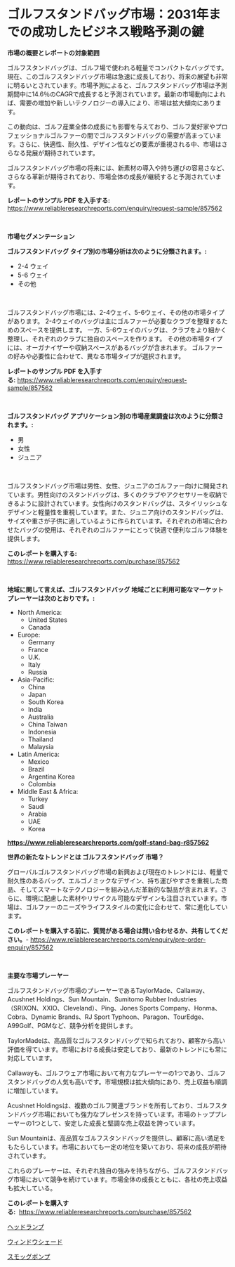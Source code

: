 <p><h1>ゴルフスタンドバッグ市場：2031年までの成功したビジネス戦略予測の鍵</h1></p><p><strong>市場の概要とレポートの対象範囲</strong></p>
<p><p>ゴルフスタンドバッグは、ゴルフ場で使われる軽量でコンパクトなバッグです。現在、このゴルフスタンドバッグ市場は急速に成長しており、将来の展望も非常に明るいとされています。市場予測によると、ゴルフスタンドバッグ市場は予測期間中に14.6％のCAGRで成長すると予測されています。最新の市場動向によれば、需要の増加や新しいテクノロジーの導入により、市場は拡大傾向にあります。</p><p>この動向は、ゴルフ産業全体の成長にも影響を与えており、ゴルフ愛好家やプロフェッショナルゴルファーの間でゴルフスタンドバッグの需要が高まっています。さらに、快適性、耐久性、デザイン性などの要素が重視される中、市場はさらなる発展が期待されています。</p><p>ゴルフスタンドバッグ市場の将来には、新素材の導入や持ち運びの容易さなど、さらなる革新が期待されており、市場全体の成長が継続すると予測されています。</p></p>
<p><strong>レポートのサンプル PDF を入手する:</strong> <a href="https://www.reliableresearchreports.com/enquiry/request-sample/857562">https://www.reliableresearchreports.com/enquiry/request-sample/857562</a></p>
<p>&nbsp;</p>
<p><strong>市場セグメンテーション</strong></p>
<p><strong>ゴルフスタンドバッグ タイプ別の市場分析は次のように分類されます。:</strong></p>
<p><ul><li>2-4 ウェイ</li><li>5-6 ウェイ</li><li>その他</li></ul></p>
<p>&nbsp;</p>
<p><p>ゴルフスタンドバッグ市場には、2-4ウェイ、5-6ウェイ、その他の市場タイプがあります。 2-4ウェイのバッグは主にゴルファーが必要なクラブを整理するためのスペースを提供します。 一方、5-6ウェイのバッグは、クラブをより細かく整理し、それぞれのクラブに独自のスペースを作ります。 その他の市場タイプには、オーガナイザーや収納スペースがあるバッグが含まれます。 ゴルファーの好みや必要性に合わせて、異なる市場タイプが選択されます。</p></p>
<p><strong>レポートのサンプル PDF を入手する:</strong>&nbsp;<a href="https://www.reliableresearchreports.com/enquiry/request-sample/857562">https://www.reliableresearchreports.com/enquiry/request-sample/857562</a></p>
<p>&nbsp;</p>
<p><strong> ゴルフスタンドバッグ アプリケーション別の市場産業調査は次のように分類されます。:</strong></p>
<p><ul><li>男</li><li>女性</li><li>ジュニア</li></ul></p>
<p>&nbsp;</p>
<p><p>ゴルフスタンドバッグ市場は男性、女性、ジュニアのゴルファー向けに開発されています。男性向けのスタンドバッグは、多くのクラブやアクセサリーを収納できるように設計されています。女性向けのスタンドバッグは、スタイリッシュなデザインと軽量性を重視しています。また、ジュニア向けのスタンドバッグは、サイズや重さが子供に適しているように作られています。それぞれの市場に合わせたバッグの使用は、それぞれのゴルファーにとって快適で便利なゴルフ体験を提供します。</p></p>
<p><strong>このレポートを購入する:</strong>&nbsp; <a href="https://www.reliableresearchreports.com/purchase/857562">https://www.reliableresearchreports.com/purchase/857562</a></p>
<p>&nbsp;</p>
<p><strong>地域に関して言えば、ゴルフスタンドバッグ 地域ごとに利用可能なマーケットプレーヤーは次のとおりです。:</strong></p>
<p><ul>
    <li>
        North America:
        <ul>
            <li>United States</li>
            <li>Canada</li>
        </ul>
    </li>
    <li>
        Europe:
        <ul>
            <li>Germany</li>
            <li>France</li>
            <li>U.K.</li>
            <li>Italy</li>
            <li>Russia</li>
        </ul>
    </li>
    <li>
        Asia-Pacific:
        <ul>
            <li>China</li>
            <li>Japan</li>
            <li>South Korea</li>
            <li>India</li>
            <li>Australia</li>
            <li>China Taiwan</li>
            <li>Indonesia</li>
            <li>Thailand</li>
            <li>Malaysia</li>
        </ul>
    </li>
    <li>
        Latin America:
        <ul>
            <li>Mexico</li>
            <li>Brazil</li>
            <li>Argentina Korea</li>
            <li>Colombia</li>
        </ul>
    </li>
    <li>
        Middle East & Africa:
        <ul>
            <li>Turkey</li>
            <li>Saudi</li>
            <li>Arabia</li>
            <li>UAE</li>
            <li>Korea</li>
        </ul>
    </li>
    </ul></p>
<p><strong><a href="https://www.reliableresearchreports.com/golf-stand-bag-r857562">https://www.reliableresearchreports.com/golf-stand-bag-r857562</a></strong>&nbsp;</p>
<p><strong>世界の新たなトレンドとは ゴルフスタンドバッグ 市場？</strong></p>
<p><p>グローバルゴルフスタンドバッグ市場の新興および現在のトレンドには、軽量で耐久性のあるバッグ、エルゴノミックなデザイン、持ち運びやすさを重視した商品、そしてスマートなテクノロジーを組み込んだ革新的な製品が含まれます。さらに、環境に配慮した素材やリサイクル可能なデザインも注目されています。市場は、ゴルファーのニーズやライフスタイルの変化に合わせて、常に進化しています。</p></p>
<p><strong>このレポートを購入する前に、質問がある場合は問い合わせるか、共有してください。</strong>- <a href="https://www.reliableresearchreports.com/enquiry/pre-order-enquiry/857562">https://www.reliableresearchreports.com/enquiry/pre-order-enquiry/857562</a></p>
<p>&nbsp;</p>
<p><strong>主要な市場プレーヤー</strong></p>
<p><p>ゴルフスタンドバッグ市場のプレーヤーであるTaylorMade、Callaway、Acushnet Holdings、Sun Mountain、Sumitomo Rubber Industries（SRIXON、XXIO、Cleveland）、Ping、Jones Sports Company、Honma、Cobra、Dynamic Brands、RJ Sport Typhoon、Paragon、TourEdge、A99Golf、PGMなど、競争分析を提供します。 </p><p>TaylorMadeは、高品質なゴルフスタンドバッグで知られており、顧客から高い評価を得ています。市場における成長は安定しており、最新のトレンドにも常に対応しています。</p><p>Callawayも、ゴルフウェア市場において有力なプレーヤーの1つであり、ゴルフスタンドバッグの人気も高いです。市場規模は拡大傾向にあり、売上収益も順調に増加しています。</p><p>Acushnet Holdingsは、複数のゴルフ関連ブランドを所有しており、ゴルフスタンドバッグ市場においても強力なプレゼンスを持っています。市場のトッププレーヤーの1つとして、安定した成長と堅調な売上収益を誇っています。</p><p>Sun Mountainは、高品質なゴルフスタンドバッグを提供し、顧客に高い満足をもたらしています。市場においても一定の地位を築いており、将来の成長が期待されています。</p><p>これらのプレーヤーは、それぞれ独自の強みを持ちながら、ゴルフスタンドバッグ市場において競争を続けています。市場全体の成長とともに、各社の売上収益も拡大している。</p></p>
<p><strong>このレポートを購入する:</strong>&nbsp;&nbsp;<a href="https://www.reliableresearchreports.com/purchase/857562">https://www.reliableresearchreports.com/purchase/857562</a></p>
<p><p><a href="https://medium.com/@carmenfery2023/%E3%83%98%E3%83%83%E3%83%89%E3%83%A9%E3%83%B3%E3%83%97%E5%B8%82%E5%A0%B4-%E7%A8%AE%E9%A1%9E-%E7%94%A8%E9%80%94-%E5%9C%B0%E7%90%86%E3%81%AB%E3%82%88%E3%82%8B%E5%8C%85%E6%8B%AC%E7%9A%84%E8%A9%95%E4%BE%A1-39504d235e9d">ヘッドランプ</a></p><p><a href="https://github.com/KaydenJohns1964/Market-Research-Report-List-1/blob/main/151639521517.md">ウィンドウシェード</a></p><p><a href="https://github.com/marbadji/Market-Research-Report-List-1/blob/main/457699021516.md">スモッグポンプ</a></p></p>
